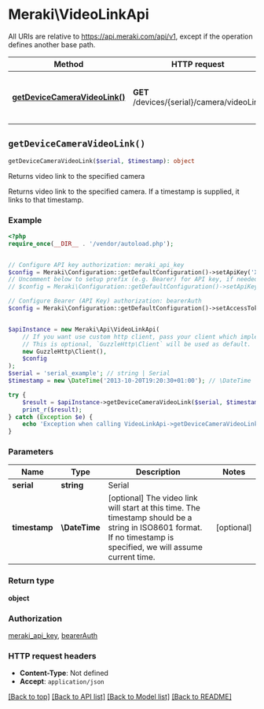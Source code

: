 # Meraki\VideoLinkApi

All URIs are relative to https://api.meraki.com/api/v1, except if the operation defines another base path.

| Method | HTTP request | Description |
| ------------- | ------------- | ------------- |
| [**getDeviceCameraVideoLink()**](VideoLinkApi.md#getDeviceCameraVideoLink) | **GET** /devices/{serial}/camera/videoLink | Returns video link to the specified camera |


## `getDeviceCameraVideoLink()`

```php
getDeviceCameraVideoLink($serial, $timestamp): object
```

Returns video link to the specified camera

Returns video link to the specified camera. If a timestamp is supplied, it links to that timestamp.

### Example

```php
<?php
require_once(__DIR__ . '/vendor/autoload.php');


// Configure API key authorization: meraki_api_key
$config = Meraki\Configuration::getDefaultConfiguration()->setApiKey('X-Cisco-Meraki-API-Key', 'YOUR_API_KEY');
// Uncomment below to setup prefix (e.g. Bearer) for API key, if needed
// $config = Meraki\Configuration::getDefaultConfiguration()->setApiKeyPrefix('X-Cisco-Meraki-API-Key', 'Bearer');

// Configure Bearer (API Key) authorization: bearerAuth
$config = Meraki\Configuration::getDefaultConfiguration()->setAccessToken('YOUR_ACCESS_TOKEN');


$apiInstance = new Meraki\Api\VideoLinkApi(
    // If you want use custom http client, pass your client which implements `GuzzleHttp\ClientInterface`.
    // This is optional, `GuzzleHttp\Client` will be used as default.
    new GuzzleHttp\Client(),
    $config
);
$serial = 'serial_example'; // string | Serial
$timestamp = new \DateTime('2013-10-20T19:20:30+01:00'); // \DateTime | [optional] The video link will start at this time. The timestamp should be a string in ISO8601 format. If no timestamp is specified, we will assume current time.

try {
    $result = $apiInstance->getDeviceCameraVideoLink($serial, $timestamp);
    print_r($result);
} catch (Exception $e) {
    echo 'Exception when calling VideoLinkApi->getDeviceCameraVideoLink: ', $e->getMessage(), PHP_EOL;
}
```

### Parameters

| Name | Type | Description  | Notes |
| ------------- | ------------- | ------------- | ------------- |
| **serial** | **string**| Serial | |
| **timestamp** | **\DateTime**| [optional] The video link will start at this time. The timestamp should be a string in ISO8601 format. If no timestamp is specified, we will assume current time. | [optional] |

### Return type

**object**

### Authorization

[meraki_api_key](../../README.md#meraki_api_key), [bearerAuth](../../README.md#bearerAuth)

### HTTP request headers

- **Content-Type**: Not defined
- **Accept**: `application/json`

[[Back to top]](#) [[Back to API list]](../../README.md#endpoints)
[[Back to Model list]](../../README.md#models)
[[Back to README]](../../README.md)

